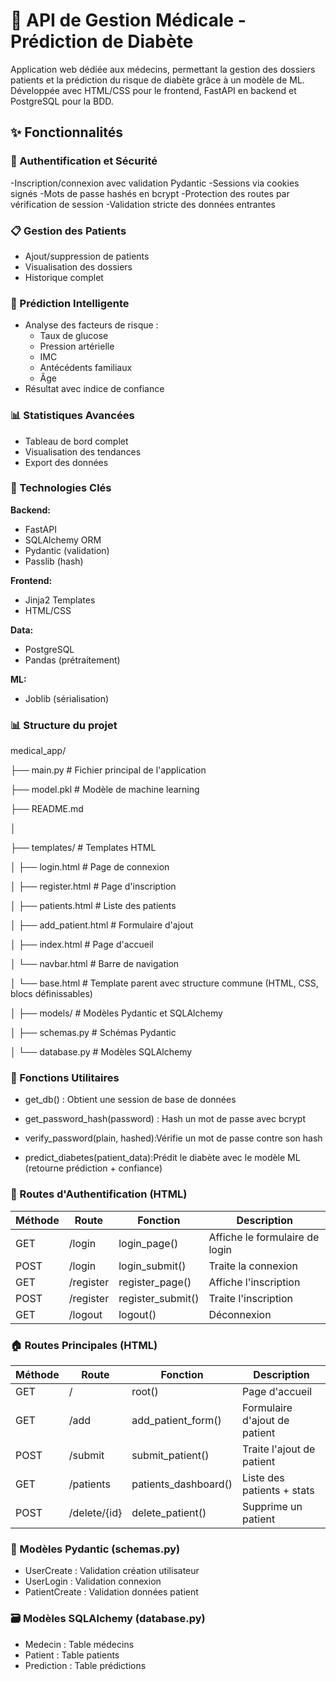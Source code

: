 # 🏥 API de Gestion Médicale - Prédiction de Diabète

Application web dédiée aux médecins, permettant la gestion des dossiers patients et la prédiction du risque de diabète grâce à un modèle de ML. Développée avec HTML/CSS pour le frontend, FastAPI en backend et PostgreSQL pour la BDD.

## ✨ Fonctionnalités

### 🔐 Authentification et Sécurité
-Inscription/connexion avec validation Pydantic
-Sessions via cookies signés
-Mots de passe hashés en bcrypt
-Protection des routes par vérification de session
-Validation stricte des données entrantes

### 📋 Gestion des Patients
- Ajout/suppression de patients
- Visualisation des dossiers
- Historique complet

### 🔮 Prédiction Intelligente
- Analyse des facteurs de risque :
  - Taux de glucose
  - Pression artérielle
  - IMC
  - Antécédents familiaux
  - Âge
 - Résultat avec indice de confiance

### 📊 Statistiques Avancées
 - Tableau de bord complet
 - Visualisation des tendances
 - Export des données

### 🔧 Technologies Clés

**Backend:**
 - FastAPI
 - SQLAlchemy ORM
 - Pydantic (validation)
 - Passlib (hash)

**Frontend:**
 - Jinja2 Templates
 - HTML/CSS

**Data:**
 - PostgreSQL
 - Pandas (prétraitement)

**ML:**
 - Joblib (sérialisation)

### 📊 Structure du projet

medical_app/

├── main.py                # Fichier principal de l'application

├── model.pkl              # Modèle de machine learning

├── README.md

│

├── templates/             # Templates HTML

│   ├── login.html         # Page de connexion

│   ├── register.html      # Page d'inscription

│   ├── patients.html      # Liste des patients

│   ├── add_patient.html   # Formulaire d'ajout

│   ├── index.html         # Page d'accueil

│   └── navbar.html        # Barre de navigation

│   └── base.html          # Template parent avec structure commune (HTML, CSS, blocs définissables)

│
├── models/                # Modèles Pydantic et SQLAlchemy

│   ├── schemas.py         # Schémas Pydantic

│   └── database.py        # Modèles SQLAlchemy


### 🔄 Fonctions Utilitaires

  - get_db()                      : Obtient une session de base de données

  - get_password_hash(password)   : Hash un mot de passe avec bcrypt

  - verify_password(plain, hashed):Vérifie un mot de passe contre son hash

  - predict_diabetes(patient_data):Prédit le diabète avec le modèle ML (retourne prédiction + confiance)

### 🔐 Routes d'Authentification (HTML)

|Méthode	|Route	    |Fonction	        |Description                   |
|---------|-----------|-----------------|------------------------------|
|GET	    |/login	    |login_page()	    |Affiche le formulaire de login|
|POST	    |/login	    |login_submit()	  |Traite la connexion           |
|GET	    |/register	|register_page()  |Affiche l'inscription         |
|POST	    |/register	|register_submit()|Traite l'inscription          |
|GET	    |/logout	  |logout()	        |Déconnexion                   |

### 🏠 Routes Principales (HTML)

|Méthode	|Route	     |Fonction	          |Description                  |
|---------|------------|---------------------|----------------------------|
|GET	    |/	         |root()	            |Page d'accueil               |
|GET	    |/add	       |add_patient_form()  |Formulaire d'ajout de patient|
|POST	    |/submit	   |submit_patient()	  |Traite l'ajout de patient    |
|GET	    |/patients	 |patients_dashboard()|Liste des patients + stats   |
|POST	    |/delete/{id}|delete_patient()	  |Supprime un patient          |

### 🧩 Modèles Pydantic (schemas.py)
 - UserCreate : Validation création utilisateur
 - UserLogin : Validation connexion
 - PatientCreate : Validation données patient

### 🗃️ Modèles SQLAlchemy (database.py)
 - Medecin : Table médecins
 - Patient : Table patients
 - Prediction : Table prédictions